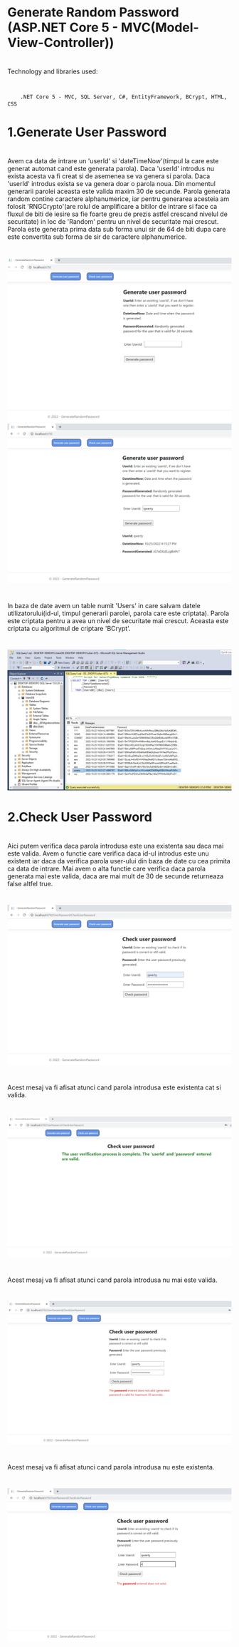 # Generate Random Password (ASP.NET Core 5 - MVC(Model-View-Controller))
#
   Technology and libraries used: 
#
        .NET Core 5 - MVC, SQL Server, C#, EntityFramework, BCrypt, HTML, CSS
#

#
# 1.Generate User Password
# 
 Avem ca data de intrare un 'userId' si 'dateTimeNow'(timpul la care este generat automat cand este generata parola).
 Daca 'userId' introdus nu exista acesta va fi creat si de asemenea se va genera si parola.
 Daca 'userId' introdus exista se va genera doar o parola noua.
 Din momentul generarii parolei aceasta este valida maxim 30 de secunde.
 Parola generata random contine caractere alphanumerice, iar pentru generarea acesteia am folosit 'RNGCrypto'(are rolul de 
 amplificare a bitilor de intrare si face ca fluxul de biti de iesire sa fie foarte greu de prezis astfel crescand nivelul 
 de securitate) in loc de 'Random' pentru un nivel de securitate mai crescut. Parola este generata prima data sub forma unui sir de 
 64 de biti dupa care este convertita sub forma de sir de caractere alphanumerice. 
#
![alt text](https://github.com/iulian-b97/generate-random-pass/blob/main/_screens/s1.jpg)
![alt text](https://github.com/iulian-b97/generate-random-pass/blob/main/_screens/s2.jpg)
# 
  In baza de date avem un table numit 'Users' in care salvam datele utilizatorului(id-ul, timpul generarii parolei, parola care este criptata).
  Parola este criptata pentru a avea un nivel de securitate mai crescut. Aceasta este criptata cu algoritmul de criptare 'BCrypt'.
#
![alt text](https://github.com/iulian-b97/generate-random-pass/blob/main/_screens/s7.jpg)
#
# 2.Check User Password
# 
  Aici putem verifica daca parola introdusa este una existenta sau daca mai este valida.
  Avem o functie care verifica daca id-ul introdus este unu existent iar daca da verifica 
  parola user-ului din baza de date cu cea primita ca data de intrare.
  Mai avem o alta functie care verifica daca parola generata mai este valida, daca are
  mai mult de 30 de secunde returneaza false altfel true.
#
![alt text](https://github.com/iulian-b97/generate-random-pass/blob/main/_screens/s3.jpg)
# 
  Acest mesaj va fi afisat atunci cand parola introdusa este existenta cat si valida.
#
![alt text](https://github.com/iulian-b97/generate-random-pass/blob/main/_screens/s4.jpg)
# 
  Acest mesaj va fi afisat atunci cand parola introdusa nu mai este valida.
#
![alt text](https://github.com/iulian-b97/generate-random-pass/blob/main/_screens/s5.jpg)
# 
  Acest mesaj va fi afisat atunci cand parola introdusa nu este existenta.
#
![alt text](https://github.com/iulian-b97/generate-random-pass/blob/main/_screens/s6.jpg)

